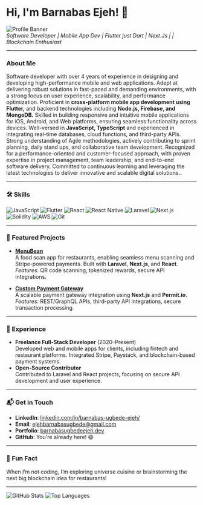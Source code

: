 # Hi, I'm Barnabas Ejeh! 👋

![Profile Banner](https://via.placeholder.com/1200x200.png?text=Full-Stack+Developer)  
*Software Developer | Mobile App Dev | Flutter just Dart | Next.Js | | Blockchain Enthusiast*

---

### About Me
Software developer with over 4 years of experience in designing and developing high-performance mobile and web applications. Adept at delivering robust solutions in fast-paced and demanding environments, with a strong focus on user experience, scalability, and performance optimization. Proficient in **cross-platform mobile app development using Flutter,** and backend technologies including **Node.js, Firebase, and MongoDB.** Skilled in building responsive and intuitive mobile applications for iOS, Android, and Web platforms, ensuring seamless functionality across devices. Well-versed in **JavaScript, TypeScript** and experienced in integrating real-time databases, cloud functions, and third-party APIs. Strong understanding of Agile methodologies, actively contributing to sprint planning, daily stand ups, and collaborative team development. Recognized for a performance-oriented and customer-focused approach, with proven expertise in project management, team leadership, and end-to-end software delivery. Committed to continuous learning and leveraging the latest technologies to deliver innovative and scalable digital solutions..

---

### 🛠️ Skills
![JavaScript](https://img.shields.io/badge/-JavaScript-F7DF1E?logo=javascript&logoColor=black)
![Flutter](https://img.shields.io/badge/-Flutter-02569B?logo=flutter&logoColor=white)
![React](https://img.shields.io/badge/-React-61DAFB?logo=react&logoColor=black)
![React Native](https://img.shields.io/badge/-React_Native-61DAFB?logo=react&logoColor=black)
![Laravel](https://img.shields.io/badge/-Laravel-FF2D20?logo=laravel&logoColor=white)
![Next.js](https://img.shields.io/badge/-Next.js-000000?logo=next.js&logoColor=white)
![Solidity](https://img.shields.io/badge/-Solidity-363636?logo=solidity&logoColor=white)
![AWS](https://img.shields.io/badge/-AWS-F90?logo=amazon-aws&logoColor=white)
![Git](https://img.shields.io/badge/-Git-F05032?logo=git&logoColor=white)

---

### 🚀 Featured Projects
- **[MenuBean](https://github.com/Bannieugbede/menubean)**  
  A food scan app for restaurants, enabling seamless menu scanning and Stripe-powered payments. Built with **Laravel**, **Next.js**, and **React**.  
  *Features*: QR code scanning, tokenized rewards, secure API integrations.  

- **[Custom Payment Gateway](https://github.com/Bannieugbede/custom-payment-gateway)**  
  A scalable payment gateway integration using **Next.js** and **Permit.io**.  
  *Features*: REST/GraphQL APIs, third-party API integrations, secure transaction processing.

---

### 💼 Experience
- **Freelance Full-Stack Developer** (2020–Present)  
  Developed web and mobile apps for clients, including fintech and restaurant platforms. Integrated Stripe, Paystack, and blockchain-based payment systems.  
- **Open-Source Contributor**  
  Contributed to Laravel and React projects, focusing on secure API development and user experience.

---

### 📬 Get in Touch
- **LinkedIn**: [linkedin.com/in/barnabas-ugbede-ejeh/](https://www.linkedin.com/in/barnabas-ugbede-ejeh/)  
- **Email**: [ejehbarnabasugbede@gmail.com](mailto:ejehbarnabasugbede@gmail.com)  
- **Portfolio**: [barnabasugbedeejeh.dev](https://barnabasugbedeejeh.dev)  
- **GitHub**: You're already here! 😄

---

### 🎉 Fun Fact
When I’m not coding, I’m exploring universe cuisine or brainstorming the next big blockchain idea for restaurants!

---

![GitHub Stats](https://github-readme-stats.vercel.app/api?username=Bannieugbede&show_icons=true&theme=radical)
![Top Languages](https://github-readme-stats.vercel.app/api/top-langs/?username=Bannieugbede&layout=compact&theme=radical)
